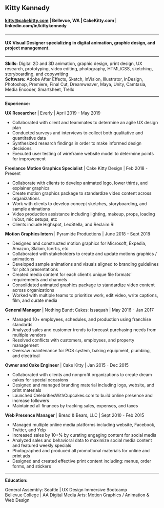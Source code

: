 ## Kitty Kennedy
#### kitty@cakekitty.com | Bellevue, WA | CakeKitty.com | linkedin.com/in/kittykennedy
***
#### UX Visual Designer specializing in digital animation, graphic design, and project management.
***
**Skills:** Digital 2D and 3D animation, graphic design, print design, UX research, prototyping, video editing, photography, HTML/CSS, sketching, storyboarding, and copywriting  
**Software:** Adobe After Effects, Sketch, InVision, Illustrator, InDesign, Photoshop, Premiere, Final Cut, Dreamweaver, Maya, Unity, Camtasia, Media Encoder, Smartsheet, Trello  
***
**Experience:**  


**UX Researcher** | Everly | April 2019 - May 2019
* Collaborated with client and teammates to determine an agile UX design plan
* Conducted surveys and interviews to collect both qualitative and quantitative data
* Synthesized research findings in order to make informed design decisions
* Executed user testing of wireframe website model to determine points for improvement  


**Freelance Motion Graphics Specialist** | Cake Kitty Design | Feb 2018 - Present  


* Collaborate with clients to develop animated logo, lower thirds, and explainer graphics
* Create motion graphics package to standardize video content across organizations
* Work with clients to develop concept sketches, storyboarding, and sample animations
* Video production assistance including lighting, makeup, props, loading in/out, mic setups, etc
* Clients include Highspot, LeoStella, and Reclaim RI


**Motion Graphics Intern** | Pyramide Productions | June 2018 - Sept 2018


* Designed and constructed motion graphics for Microsoft, Expedia, Amazon, Slalom, Icertis, etc
* Collaborated with stakeholders to create and update motions graphics / animations
* Developed sample animations and visuals aligned to branding guidelines for pitch presentations
* Created media content for each client’s unique file formats’ requirements and channels
* Consolidated animated graphics package to standardize video content across organizations
* Worked with multiple teams to prioritize work, edit video, write captions, film, and curate media


**General Manager** | Nothing Bundt Cakes: Issaquah | May 2016 - Jan 2017


* Managed 10+ employees, schedules, and production using franchise standards
* Analyzed sales and customer trends to forecast purchasing needs from multiple vendors
* Resolved conflicts with customers, employees, and property management
* Oversaw maintenance for POS system, baking equipment, plumbing, and electrical


**Owner and Cake Engineer** | Cake Kitty | Jan 2015 - Dec 2015


* Collaborated with clients and nonprofit organizations to create dream cakes for special occasions
* Designed and managed branding material including logo, website, and print materials
* Launched CelebritiesWithCupcakes.com to build online presence and increase followers
* Maintained all finances by tracking sales, expenses, and taxes


**Web Presence Manager** | Bread & Bears, LLC | Sept 2010 - Feb 2015


* Managed multiple online media platforms including website, Facebook, Twitter, and Yelp
* Increased sales by 10+% by curating engaging content for social media
* Analyzed sales and behavioral data to maximize social media content and featured weekly specials
* Photographed and produced all promotional materials for online and print ads
* Designed and created effective print content including: menus, order forms, and stickers

***
**Education:**


General Assembly: Seattle | UX Design Immersive Bootcamp  
Bellevue College | AA Digital Media Arts: Motion Graphics / Animation & Web Design
